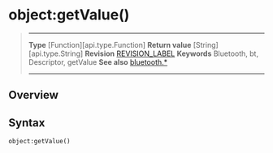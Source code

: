 # object:getValue()

> --------------------- ------------------------------------------------------------------------------------------
> __Type__              [Function][api.type.Function]
> __Return value__      [String][api.type.String]
> __Revision__          [REVISION_LABEL](REVISION_URL)
> __Keywords__          Bluetooth, bt, Descriptor, getValue
> __See also__          [bluetooth.*](/plugin.bluetooth.md)
> --------------------- ------------------------------------------------------------------------------------------

## Overview

## Syntax

	object:getValue()
